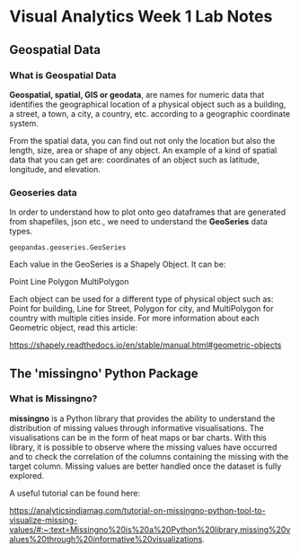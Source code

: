 # Visual Analytics Week 1 Lab Notes

## Geospatial Data

### What is Geospatial Data

**Geospatial, spatial, GIS or geodata**, are names for numeric data that identifies the geographical location of a physical object such as a building, a street, a town, a city, a country, etc. according to a geographic coordinate system. 

From the spatial data, you can find out not only the location but also the length, size, area or shape of any object. An example of a kind of spatial data that you can get are: coordinates of an object such as latitude, longitude, and elevation.

### Geoseries data

In order to understand how to plot onto geo dataframes that are generated from shapefiles, json etc., we need to understand the **GeoSeries** data types.

```
geopandas.geoseries.GeoSeries
```

Each value in the GeoSeries is a Shapely Object. It can be:

Point
Line
Polygon
MultiPolygon

Each object can be used for a different type of physical object such as: Point for building, Line for Street, Polygon for city, and MultiPolygon for country with multiple cities inside. For more information about each Geometric object, read this article:

https://shapely.readthedocs.io/en/stable/manual.html#geometric-objects

## The 'missingno' Python Package

### What is Missingno?

**missingno** is a Python library that provides the ability to understand the distribution of missing values through informative visualisations. The visualisations can be in the form of heat maps or bar charts. With this library, it is possible to observe where the missing values have occurred and to check the correlation of the columns containing the missing with the target column. Missing values are better handled once the dataset is fully explored. 

A useful tutorial can be found here:

https://analyticsindiamag.com/tutorial-on-missingno-python-tool-to-visualize-missing-values/#:~:text=Missingno%20is%20a%20Python%20library,missing%20values%20through%20informative%20visualizations.

